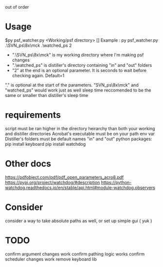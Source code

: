 
out of order 

# Usage
$py psf_watcher.py <Working/psf directory> <Distiller Directory> [<seconds sleep=1>]
Example : py psf_watcher.py .\SVN_ps\8x\mck .\watched_ps 2
 - ".\SVN_ps\8x\mck" is my working directory where I'm making psf changes
 - ".\watched_ps" is distiller's directory containing "in" and "out" folders
 - "2" at the end is an optional parameter.  It is seconds to wait before checking again.  Default=1

".\" is optional at the start of the parameters.  "SVN_ps\8x\mck" and "watched_ps" would work just as well
sleep time reccomended to be the same or smaller than distiller's sleep time

# requirements
script must be ran higher in the directory heirarchy than both your working and distiller directories
Acrobat's executable must be on your path env var
Distiller's folders must be default names "in" and "out"
python packages:
  pip install keyboard
  pip install watchdog

# Other docs
https://pdfobject.com/pdf/pdf_open_parameters_acro8.pdf 
https://pypi.org/project/watchdog/#description
https://python-watchdog.readthedocs.io/en/stable/api.html#module-watchdog.observers

# Consider
consider a way to take absolute paths as well, or set up simple gui ( yuk )

# TODO 
confirm argument changes work
confirm pathing logic works
confirm scheduler changes work
remove keyboard lib


